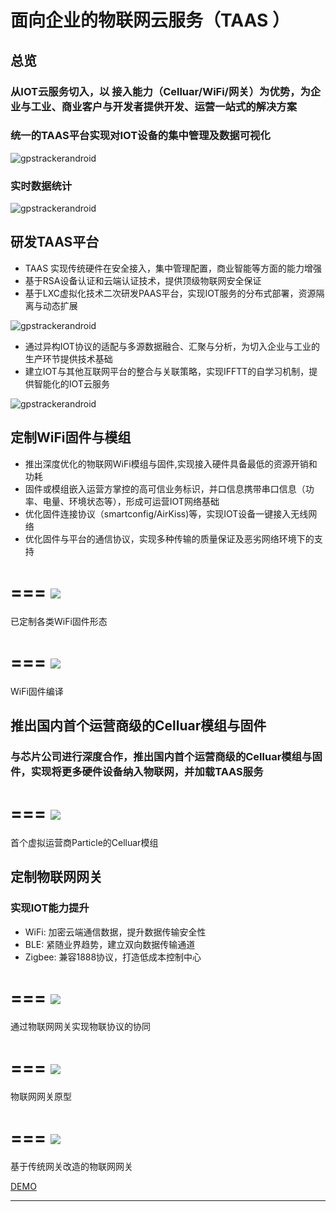 # 面向企业的物联网云服务（TAAS ）

## 总览

### 从IOT云服务切入，以 接入能力（Celluar/WiFi/网关）为优势，为企业与工业、商业客户与开发者提供开发、运营一站式的解决方案



### 统一的TAAS平台实现对IOT设备的集中管理及数据可视化

![gpstrackerandroid](http://7xjtgq.com1.z0.glb.clouddn.com/all.jpg)




### 实时数据统计

![gpstrackerandroid](http://7xjtgq.com1.z0.glb.clouddn.com/data1.gif)





## 研发TAAS平台 




* TAAS 实现传统硬件在安全接入，集中管理配置，商业智能等方面的能力增强
* 基于RSA设备认证和云端认证技术，提供顶级物联网安全保证 
* 基于LXC虚拟化技术二次研发PAAS平台，实现IOT服务的分布式部署，资源隔离与动态扩展




![gpstrackerandroid](http://7xjtgq.com1.z0.glb.clouddn.com/paas.png)




* 通过异构IOT协议的适配与多源数据融合、汇聚与分析，为切入企业与工业的生产环节提供技术基础
* 建立IOT与其他互联网平台的整合与关联策略，实现IFFTT的自学习机制，提供智能化的IOT云服务



![gpstrackerandroid](http://7xjtgq.com1.z0.glb.clouddn.com/node-red.png)




## 定制WiFi固件与模组


* 推出深度优化的物联网WiFi模组与固件,实现接入硬件具备最低的资源开销和功耗
* 固件或模组嵌入运营方掌控的高可信业务标识，并口信息携带串口信息（功率、电量、环境状态等），形成可运营IOT网络基础
* 优化固件连接协议（smartconfig/AirKiss)等，实现IOT设备一键接入无线网络
* 优化固件与平台的通信协议，实现多种传输的质量保证及恶劣网络环境下的支持



===
<img   src="http://7xjtgq.com1.z0.glb.clouddn.com/wifi.jpg" />
===
已定制各类WiFi固件形态




===
<img   src="http://7xjtgq.com1.z0.glb.clouddn.com/make2.gif" />
===
WiFi固件编译


## 推出国内首个运营商级的Celluar模组与固件


### 与芯片公司进行深度合作，推出国内首个运营商级的Celluar模组与固件，实现将更多硬件设备纳入物联网，并加载TAAS服务 


===
<img   src="http://7xjtgq.com1.z0.glb.clouddn.com/meitu2.jpg" />
===
首个虚拟运营商Particle的Celluar模组


## 定制物联网网关


### 实现IOT能力提升

* WiFi: 加密云端通信数据，提升数据传输安全性
* BLE: 紧随业界趋势，建立双向数据传输通道
* Zigbee: 兼容1888协议，打造低成本控制中心


===
<img   src="http://7xjtgq.com1.z0.glb.clouddn.com/gateway.png" />
===
通过物联网网关实现物联协议的协同


===
<img   src="http://7xjtgq.com1.z0.glb.clouddn.com/wulian.png" />
===
物联网网关原型


===
<img   src="http://7xjtgq.com1.z0.glb.clouddn.com/zigbee.png" />
===
基于传统网关改造的物联网网关




[DEMO][1]



----------


[1]: http://117.34.78.204/ivmartel/viewers/static/index.html?input=http%3A%2F%2Fx.babymri.org%2F%3Fkey%3D53320924%26key%3D53321068%26key%3D53322843%26key%3D53322987%26key%3D53323131&dwvReplaceMode=void



